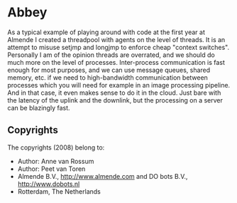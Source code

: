 <!-- Uses markdown syntax for neat display at github -->

# Abbey

As a typical example of playing around with code at the first year at Almende I created a threadpool with agents on the level of threads. It is an attempt to misuse setjmp and longjmp to enforce cheap "context switches". Personally I am of the opinion threads are overrated, and we should do much more on the level of processes. Inter-process communication is fast enough for most purposes, and we can use message queues, shared memory, etc. if we need to high-bandwidth communication between processes which you will need for example in an image processing pipeline. And in that case, it even makes sense to do it in the cloud. Just bare with the latency of the uplink and the downlink, but the processing on a server can be blazingly fast.

## Copyrights
The copyrights (2008) belong to:

- Author: Anne van Rossum
- Author: Peet van Toren
- Almende B.V., http://www.almende.com and DO bots B.V., http://www.dobots.nl
- Rotterdam, The Netherlands


